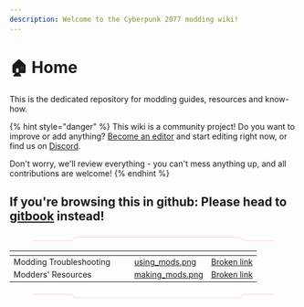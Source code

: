 ```yaml
---
description: Welcome to the Cyberpunk 2077 modding wiki!
---
```


# 🏠 Home

This is the dedicated repository for modding guides, resources and know-how.&#x20;

{% hint style="danger" %}
This wiki is a community project! Do you want to improve or add anything? [Become an editor](https://app.gitbook.com/invite/-MP5ijqI11FeeX7c8-N8/H70HZBOeUulIpkQnBLK7) and start editing right now, or find us on [Discord](https://discord.gg/redmodding).

Don't worry, we'll review everything - you can't mess anything up, and all contributions are welcome!
{% endhint %}

## If you're browsing this in github: Please head to [gitbook](https://wiki.redmodding.org/cyberpunk-2077-modding/) instead!

<div data-full-width="true">

<figure><img src=".gitbook/assets/Type=Down.png" alt=""><figcaption></figcaption></figure>

</div>

<table data-card-size="large" data-column-title-hidden data-view="cards"><thead><tr><th></th><th data-hidden></th><th data-hidden></th><th data-hidden data-card-cover data-type="files"></th><th data-hidden data-card-target data-type="content-ref"></th></tr></thead><tbody><tr><td>Modding Troubleshooting</td><td></td><td></td><td><a href=".gitbook/assets/using_mods.png">using_mods.png</a></td><td><a href="broken-reference">Broken link</a></td></tr><tr><td>Modders' Resources</td><td></td><td></td><td><a href=".gitbook/assets/making_mods.png">making_mods.png</a></td><td><a href="broken-reference">Broken link</a></td></tr></tbody></table>

<div data-full-width="true">

<figure><img src=".gitbook/assets/Type=Up.png" alt=""><figcaption></figcaption></figure>

</div>
